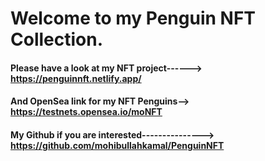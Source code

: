 # Welcome to my Penguin NFT Collection.

#### Please have a look at my NFT project------> https://penguinnft.netlify.app/
#### And OpenSea link for my NFT Penguins--> https://testnets.opensea.io/moNFT
#### My Github if you are interested---------------> https://github.com/mohibullahkamal/PenguinNFT

